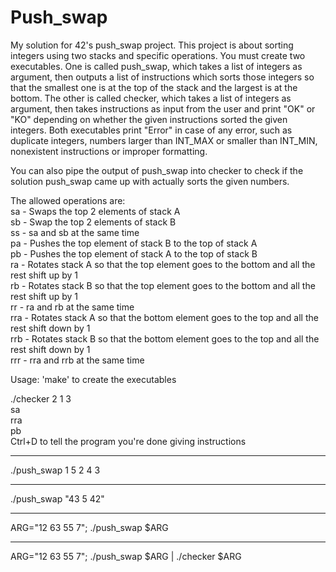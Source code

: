 # Push_swap

My solution for 42's push_swap project. This project is about sorting integers using two stacks and specific operations. You must create two executables. One is called push_swap,
which takes a list of integers as argument, then outputs a list of instructions which sorts those integers so that the smallest one is at the top of the stack and the largest
is at the bottom. The other is called checker, which takes a list of integers as argument, then takes instructions as input from the user and print "OK" or "KO" depending on
whether the given instructions sorted the given integers. Both executables print "Error" in case of any error, such as duplicate integers, numbers larger than INT_MAX or smaller
than INT_MIN, nonexistent instructions or improper formatting.

You can also pipe the output of push_swap into checker to check if the solution push_swap came up with actually sorts the given numbers.

The allowed operations are:\
sa - Swaps the top 2 elements of stack A\
sb - Swap the top 2 elements of stack B\
ss - sa and sb at the same time\
pa - Pushes the top element of stack B to the top of stack A\
pb - Pushes the top element of stack A to the top of stack B\
ra - Rotates stack A so that the top element goes to the bottom and all the rest shift up by 1\
rb - Rotates stack B so that the top element goes to the bottom and all the rest shift up by 1\
rr - ra and rb at the same time\
rra - Rotates stack A so that the bottom element goes to the top and all the rest shift down by 1\
rrb - Rotates stack B so that the bottom element goes to the top and all the rest shift down by 1\
rrr - rra and rrb at the same time


Usage: 'make' to create the executables

./checker 2 1 3\
sa\
rra\
pb\
Ctrl+D to tell the program you're done giving instructions

-----
./push_swap 1 5 2 4 3

-----
./push_swap "43 5 42"

-----
ARG="12 63 55 7"; ./push_swap $ARG

-----
ARG="12 63 55 7"; ./push_swap $ARG | ./checker $ARG
